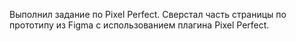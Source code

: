 Выполнил задание по Pixel Perfect.
Сверстал часть страницы по прототипу из Figma с использованием плагина Pixel Perfect.
